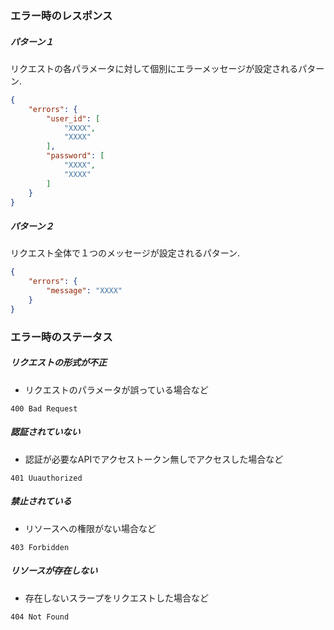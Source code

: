 ### エラー時のレスポンス

##### パターン１

リクエストの各パラメータに対して個別にエラーメッセージが設定されるパターン.

```json
{
    "errors": {
        "user_id": [
            "XXXX",
            "XXXX"
        ],
        "password": [
            "XXXX",
            "XXXX"
        ]
    }
}
```

##### パターン２

リクエスト全体で１つのメッセージが設定されるパターン.

```json
{
    "errors": {
        "message": "XXXX"
    }
}
```

### エラー時のステータス

##### リクエストの形式が不正

- リクエストのパラメータが誤っている場合など

```
400 Bad Request
```

##### 認証されていない

- 認証が必要なAPIでアクセストークン無しでアクセスした場合など

```
401 Uuauthorized
```

##### 禁止されている

- リソースへの権限がない場合など

```
403 Forbidden
```

##### リソースが存在しない

- 存在しないスラープをリクエストした場合など

```
404 Not Found
```